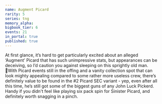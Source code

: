 ```yaml
---
name: Augment Picard
rarity: 5
series: tng
memory_alpha:
bigbook_tier: 6
events: 21
in_portal: true
published: true
---
```


At first glance, it’s hard to get particularly excited about an alleged ‘Augment’ Picard that has such unimpressive stats, but appearances can be deceiving, so I’d caution you against sleeping on this sprightly old man. With Picard events still in the offing and a vanity collection spot that can look mighty appealing compared to some rather more useless crew, there’s definitely value to be found in the #2 Picard SEC variant - yep, even after all this time, he’s still got some of the biggest guns of any John Luck Pickerd. Handy if you didn't feel like playing six pack spin for Sinister Picard, and definitely worth snagging in a pinch.
